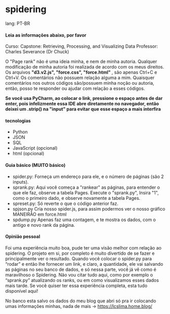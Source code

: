 # spidering
lang: PT-BR

<h4> Leia as informações abaixo, por favor </h4>

Curso: Capstone: Retrieving, Processing, and Visualizing Data
Professor: Charles Severance (Dr Chuck)

O "Page rank" não é uma ideia minha, e nem de minha autoria.
Qualquer modificação de minha autoria foi realizada de acordo com os meus direitos. Os arquivos <strong>"d3.v2.js", "force.css", "force.html" </strong>, são apenas Ctrl+C e Ctrl+V. Os comentários não possuem relação alguma a mim.
Quaisquer comentários nos outros códigos são/possuem minha noção ou autoria, então, posso te responder ou ajudar
com relação a esses códigos.

<strong>Se você usa PyCharm, ao colocar o link, pressione o espaço antes de dar enter, pois infelizmente essa IDE abre diretamente 
no navegador, então deixei um .strip() na "input" para evitar que esse espaço a mais interfira</strong>


<h4>tecnologias</h4>

- Python
- JSON
- SQL
- JavaScript (opcional)
- html (opcional)

<h4><span title="É sério, básico mesmo">Guia básico (MUITO básico)</span></h4>

- spider.py:
  Forneça um endereço para ele, e o número de páginas (são 2 inputs).
- sprank.py:
  Aqui você começa a "rankear" as páginas, para entender o que ele faz, observe a tabela Pages.
  Execute o "sprank.py", Insira "1", como o primeiro dado, e observe novamente a tabela Pages.
- spreset.py:
  <span title="Esse é o código chato, não abra ele.">Só reverte o que o código anterior faz.</span>
- spjson.py
  Cria nosso spider.js, para assim podermos ver o nosso gráfico MANEIRÃO em force.html
- <span title="Ignore esse código">spdump.py</span>
  Apenas faz uma contagem, e te mostra os dados, com o antigo e novo rank da página.
  
<h4>Opinião pessoal</h4>
  
Foi uma experiência muito boa, pude ter uma visão melhor com relação ao spidering. 
O projeto em si, por completo é muito divertido de se fazer e principalmente ver o resultado.
Quando você colocar o spider.py para “rodar” e então lhe fornecer um link, e claro, a quantidade, ele vai salvando as páginas no seu banco de dados, e só nessa parte, você já vê como é maravilhoso o Spidering.  Não vou citar tudo aqui, como por exemplo o “sprank.py” atualizando os ranks,  ou em como visualizamos esses dados mais tarde. Se você quiser ter essa experiência completa, esta tudo disponível aqui!

No banco esta salvo os dados do meu blog que abri só pra ir colocando umas informações minhas, 
nada de mais → https://lcslima.home.blog/






